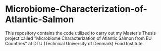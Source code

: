 # Microbiome-Characterization-of-Atlantic-Salmon
This repository contains the code utilized to carry out my Master's Thesis project called "Microbiome Characterization of Atlantic Salmon from EU Countries" at DTU (Technical University of Denmark) Food Institute.

